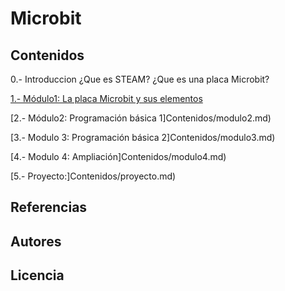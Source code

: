# Microbit

## Contenidos 

0.- Introduccion
¿Que es STEAM? ¿Que es una placa Microbit?

[1.- Módulo1: La placa Microbit y sus elementos](Contenidos/modulo1.md)

[2.- Módulo2: Programación básica  1]Contenidos/modulo2.md)

[3.- Modulo 3: Programación básica 2]Contenidos/modulo3.md)

[4.- Modulo 4: Ampliación]Contenidos/modulo4.md)

[5.- Proyecto:]Contenidos/proyecto.md)

## Referencias 

## Autores

## Licencia

